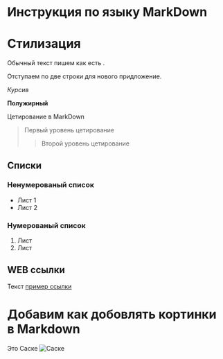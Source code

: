 # Инструкция по языку MarkDown

# Стилизация

Обычный текст пишем как есть .

Отступаем по две строки для нового придложение.

*Курсив*

**Полужирный**

Цетирование в MarkDown
>Первый уровень цетирование 
>> Второй уровень цетирование

## Списки

### Ненумерованый список
* Лист 1
* Лист 2

### Нумерованый список
1. Лист
2. Лист

## WEB ссылки
Текст [пример ссылки](http.example.com "Всплывающая подсказка")

# Добавим как добовлять кортинки в Markdown
Это Саске
![Саске](i.jpg.webp)
